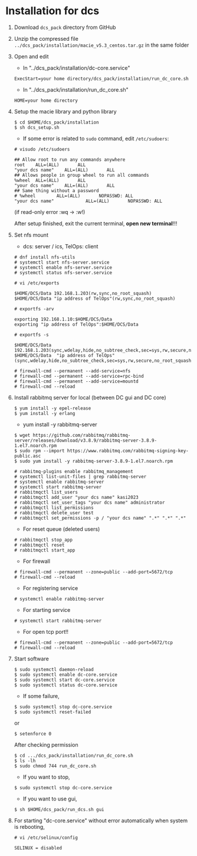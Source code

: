 # Installation for dcs 

1. Download `dcs_pack` directory from GitHub

2. Unzip the compressed file `../dcs_pack/installation/macie_v5.3_centos.tar.gz` in the same folder

3. Open and edit 
	- In "../dcs_pack/installation/dc-core.service"
	```
	ExecStart=your home directory/dcs_pack/installation/run_dc_core.sh
	```
	- In "../dcs_pack/installation/run_dc_core.sh"
	```
	HOME=your home directory
	```

4. Setup the macie library and python library
	```
	$ cd $HOME/dcs_pack/installation	
	$ sh dcs_setup.sh
	```
	- If some error is related to `sudo` command, edit `/etc/sudoers`:
	
	`# visudo /etc/sudoers`
	```
	## Allow root to run any commands anywhere
	root    ALL=(ALL)       ALL
	"your dcs name"    ALL=(ALL)       ALL
	## Allows people in group wheel to run all commands
	%wheel  ALL=(ALL)       ALL
	"your dcs name"    ALL=(ALL)       ALL
	## Same thing without a password
	# %wheel        ALL=(ALL)       NOPASSWD: ALL
	"your dcs name"            ALL=(ALL)       NOPASSWD: ALL
	```
	(if read-only error :wq -> :w!)
	
	After setup finished, exit the current terminal, **open new terminal**!!!
5. Set nfs mount
	
	- dcs: server / ics, TelOps: client
	```
	# dnf install nfs-utils
	# systemctl start nfs-server.service
	# systemctl enable nfs-server.service
	# systemctl status nfs-server.service
	```
	`# vi /etc/exports`
	```
	$HOME/DCS/Data 192.168.1.203(rw,sync,no_root_squash)
	$HOME/DCS/Data "ip address of TelOps"(rw,sync,no_root_squash)
	```
	`# exportfs -arv`
	```
	exporting 192.168.1.10:$HOME/DCS/Data
	exporting "ip address of TelOps":$HOME/DCS/Data
	```
	`# exportfs -s`
	```
	$HOME/DCS/Data  192.168.1.203(sync,wdelay,hide,no_subtree_check,sec=sys,rw,secure,no_root_squash,no_all_squash)
	$HOME/DCS/Data  "ip address of TelOps"(sync,wdelay,hide,no_subtree_check,sec=sys,rw,secure,no_root_squash,no_all_squash)
	```
	```
	# firewall-cmd --permanent --add-service=nfs
	# firewall-cmd --permanent --add-service=rpc-bind
	# firewall-cmd --permanent --add-service=mountd
	# firewall-cmd --reload
	```
6. Install rabbitmq server for local (between DC gui and DC core)
	```
	$ yum install -y epel-release
	$ yum install -y erlang
	```
	- yum install -y rabbitmq-server
	```
	$ wget https://github.com/rabbitmq/rabbitmq-server/releases/download/v3.8.9/rabbitmq-server-3.8.9-1.el7.noarch.rpm
	$ sudo rpm --import https://www.rabbitmq.com/rabbitmq-signing-key-public.asc
	$ sudo yum install -y rabbitmq-server-3.8.9-1.el7.noarch.rpm
	```
	```
	# rabbitmq-plugins enable rabbitmq_management
	# systemctl list-unit-files | grep rabbitmq-server
	# systemctl enable rabbitmq-server
	# systemctl start rabbitmq-server
	# rabbitmqctl list_users
	# rabbitmqctl add_user "your dcs name" kasi2023
	# rabbitmqctl set_user_tags "your dcs name" administrator
	# rabbitmqctl list_permissions
	# rabbitmqctl delete_user test
	# rabbitmqctl set_permissions -p / "your dcs name" ".*" ".*" ".*"
	```
	- For reset queue (deleted users)
	```
	# rabbitmqctl stop_app
	# rabbitmqctl reset
	# rabbitmqctl start_app
	```
	- For firewall
	```
	# firewall-cmd --permanent --zone=public --add-port=5672/tcp
	# firewall-cmd --reload
	```
	- For registering service
	```
	# systemctl enable rabbitmq-server
	```
	- For starting service
	```
	# systemctl start rabbitmq-server
	```
	- For open tcp port!!
	```
	# firewall-cmd --permanent --zone=public --add-port=5672/tcp
	# firewall-cmd --reload
	```
7. Start software
	```
	$ sudo systemctl daemon-reload
	$ sudo systemctl enable dc-core.service
	$ sudo systemctl start dc-core.service
	$ sudo systemctl status dc-core.service
	```
	- If some failure, 
   	```
	$ sudo systemctl stop dc-core.service
	$ sudo systemctl reset-failed
	```
	or
	```
	$ setenforce 0
	```
	After checking permission
	```
	$ cd .../dcs_pack/installation/run_dc_core.sh
	$ ls -lh
	$ sudo chmod 744 run_dc_core.sh
	```
	- If you want to stop,
   	```
	$ sudo systemctl stop dc-core.service
	```
	- If you want to use gui,
	```
	$ sh $HOME/dcs_pack/run_dcs.sh gui
	```
8. For starting "dc-core.service" without error automatically when system is rebooting,
	
	`# vi /etc/selinux/config`
	```
	SELINUX = disabled
	```
